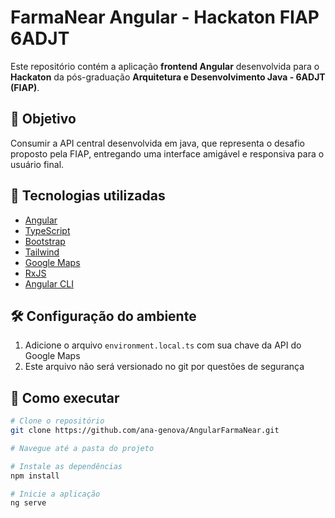 # FarmaNear Angular - Hackaton FIAP 6ADJT

Este repositório contém a aplicação **frontend Angular** desenvolvida para o **Hackaton** da pós-graduação **Arquitetura e Desenvolvimento Java - 6ADJT (FIAP)**.

## 🎯 Objetivo

Consumir a API central desenvolvida em java, que representa o desafio proposto pela FIAP, entregando uma interface amigável e responsiva para o usuário final.

## 🧩 Tecnologias utilizadas

- [Angular](https://angular.io/)
- [TypeScript](https://www.typescriptlang.org/)
- [Bootstrap](https://getbootstrap.com/)
- [Tailwind](https://tailwindcss.com/)
- [Google Maps](https://developers.google.com/maps)
- [RxJS](https://rxjs.dev/)
- [Angular CLI](https://github.com/angular/angular-cli)

## 🛠️ Configuração do ambiente

1. Adicione o arquivo `environment.local.ts` com sua chave da API do Google Maps
2. Este arquivo não será versionado no git por questões de segurança


## 🚀 Como executar

```bash
# Clone o repositório
git clone https://github.com/ana-genova/AngularFarmaNear.git

# Navegue até a pasta do projeto

# Instale as dependências
npm install

# Inicie a aplicação
ng serve
```
